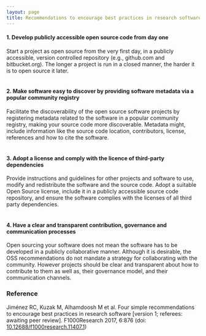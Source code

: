 ```yaml
---
layout: page
title: Recommendations to encourage best practices in research software
---
```


#### 1. Develop publicly accessible open source code from day one ####
Start a project as open source from the very first day, in a publicly accessible, version controlled repository (e.g., github.com and bitbucket.org). The longer a project is run in a closed manner, the harder it is to open source it later.
<br><br>
#### 2. Make software easy to discover by providing software metadata via a popular community registry ####
Facilitate the discoverability of the open source software projects by registering metadata related to the software in a popular community registry, making your source code more discoverable. Metadata might, include information like the source code location, contributors, license, references and how to cite the software.
<br><br>   
#### 3. Adopt a license and comply with the licence of third-party dependencies ####
Provide instructions and guidelines for other projects and software to use, modify and redistribute the software and the source code. Adopt a suitable Open Source license, include it in a publicly accessible source code repository, and ensure the software complies with the licenses of all third party dependencies.
<br><br>
#### 4. Have a clear and transparent contribution, governance and communication processes ####
Open sourcing your software does not mean the software has to be developed in a publicly collaborative manner. Although it is desirable, the OSS recommendations do not mandate a strategy for collaborating with the community. However projects should be clear and transparent about how to contribute to them as well as, their governance model, and their communication channels.

### Reference
Jiménez RC, Kuzak M, Alhamdoosh M et al. Four simple recommendations to encourage best practices in research software [version 1; referees: awaiting peer review]. F1000Research 2017, 6:876 
(doi: [10.12688/f1000research.11407.1](http://dx.doi.org/10.12688/f1000research.11407.1))
